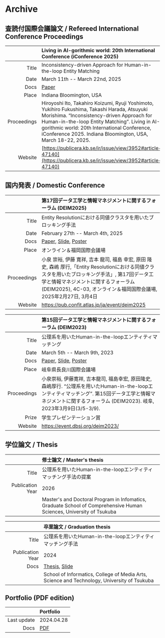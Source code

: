 Archive
==========================


査読付国際会議論文 / Refereed International Conference Proceedings
----------------

| | Living in AI-gorithmic world: 20th International Conference (iConference 2025) |
| ---: | :--- |
| Title | Inconsistency-driven Approach for Human-in-the-loop Entity Matching |
| Date | March 11th -- March 22nd, 2025 |
| Docs | [Paper](https://github.com/k1z3/archive/releases/download/iconference2025/k1z3-iconf2025-paper.pdf) |
| Place | Indiana Bloomington, USA |
| Proceedings | Hiroyoshi Ito, Takahiro Koizumi, Ryuji Yoshimoto, Yukihiro Fukushima, Takashi Harada, Atsuyuki Morishima. “Inconsistency-driven Approach for Human-in-the-loop Entity Matching”. Living in AI-gorithmic world: 20th International Conference, iConference 2025. Indiana Bloomington, USA, March 18-22, 2025. |
| Website | [https://publicera.kb.se/ir/issue/view/3952#article-47140](https://publicera.kb.se/ir/issue/view/3952#article-47140) |


国内発表 / Domestic Conference
-------------------------

| | 第17回データ工学と情報マネジメントに関するフォーラム (DEIM2025) |
| ---: | :--- |
| Title | Entity Resolutionにおける同値クラスタを用いたブロッキング手法 |
| Date | February 27th -- March 4th, 2025 |
| Docs | [Paper](https://github.com/k1z3/archive/releases/download/deim2025/k1z3-deim2025-paper.pdf), [Slide](https://github.com/k1z3/archive/releases/download/deim2025/k1z3-deim2025-slide.pdf), [Poster](https://github.com/k1z3/archive/releases/download/deim2025/k1z3-deim2025-poster.pdf) |
| Place | オンライン＆福岡国際会議場 |
| Proceedings | 小泉 崇裕, 伊藤 寛祥, 吉本 龍司, 福島 幸宏, 原田 隆史, 森嶋 厚行,「Entity Resolutionにおける同値クラスタを用いたブロッキング手法」, 第17回データ工学と情報マネジメントに関するフォーラム (DEIM2025), 4C-03, オンライン＆福岡国際会議場, 2025年2月27日, 3月4日 |
| Website | https://pub.confit.atlas.jp/ja/event/deim2025 |

| | 第15回データ工学と情報マネジメントに関するフォーラム (DEIM2023) |
| ---: | :--- |
| Title | 公理系を用いたHuman-in-the-loopエンティティマッチング |
| Date | March 5th -- March 9th, 2023 |
| Docs | [Paper](https://github.com/k1z3/archive/releases/download/deim2023/k1z3-deim2023-paper.pdf), [Slide](https://github.com/k1z3/archive/releases/download/deim2023/k1z3-deim2023-slide.pdf), [Poster](https://github.com/k1z3/archive/releases/download/deim2023/k1z3-deim2023-poster.pdf) |
| Place | 岐阜県長良川国際会議場 |
| Proceedings | 小泉崇裕, 伊藤寛祥, 吉本龍司, 福島幸宏, 原田隆史, 森嶋厚行. “公理系を用いたHuman-in-the-loopエンティティマッチング”. 第15回データ工学と情報マネジメントに関するフォーラム (DEIM2023). 岐阜, 2023年3月9日(3/5-3/9). |
| Prize | 学生プレゼンテーション賞 |
| Website | https://event.dbsj.org/deim2023/ |


学位論文 / Thesis
-----------------

| | 修士論文 / Master's thesis |
| ---: | :--- |
| Title | 公理系を用いたHuman-in-the-loopエンティティマッチング手法の提案 |
| Publication Year | 2026 |
|  | Master's and Doctoral Program in Infomatics, Graduate School of Comprehensive Human Sciences, University of Tsukuba |

| | 卒業論文 / Graduation thesis |
| ---: | :--- |
| Title | 公理系を用いたHuman-in-the-loopエンティティマッチング手法 |
| Publication Year | 2024 |
| Docs | [Thesis](https://github.com/k1z3/archive/releases/download/graduation-thesis/k1z3-graduation-thesis.pdf), [Slide](https://github.com/k1z3/archive/releases/download/graduation-thesis/k1z3-graduation-slide.pdf) |
| | School of Informatics, College of Media Arts, Science and Technology, University of Tsukuba |


Portfolio (PDF edition)
----------------------

| | Portfolio |
| ---: | :--- |
| Last update | 2024.04.28 |
| Docs | [PDF](https://github.com/k1z3/archive/releases/download/portfolio/k1z3-portfolio.pdf) |
